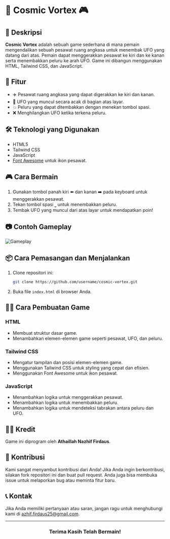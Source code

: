 # 🌌 Cosmic Vortex 🎮

## 📜 Deskripsi
**Cosmic Vortex** adalah sebuah game sederhana di mana pemain mengendalikan sebuah pesawat ruang angkasa untuk menembak UFO yang datang dari atas. Pemain dapat menggerakkan pesawat ke kiri dan ke kanan serta menembakkan peluru ke arah UFO. Game ini dibangun menggunakan HTML, Tailwind CSS, dan JavaScript.

## 🎯 Fitur
- ✈️ Pesawat ruang angkasa yang dapat digerakkan ke kiri dan kanan.
- 👾 UFO yang muncul secara acak di bagian atas layar.
- 💥 Peluru yang dapat ditembakkan dengan menekan tombol spasi.
- ❌ Menghilangkan UFO ketika terkena peluru.

## 🛠️ Teknologi yang Digunakan
- HTML5
- Tailwind CSS
- JavaScript
- [Font Awesome](https://fontawesome.com) untuk ikon pesawat.

## 🎮 Cara Bermain
1. Gunakan tombol panah kiri ⬅️ dan kanan ➡️ pada keyboard untuk menggerakkan pesawat.
2. Tekan tombol spasi ⎵ untuk menembakkan peluru.
3. Tembak UFO yang muncul dari atas layar untuk mendapatkan poin!

## 📷 Contoh Gameplay
![Gameplay](path/to/your/screenshot.png)

## 📦 Cara Pemasangan dan Menjalankan
1. Clone repositori ini:
    ```bash
    git clone https://github.com/username/cosmic-vortex.git
    ```
2. Buka file `index.html` di browser Anda.

## 👩‍💻 Cara Pembuatan Game
### HTML
- Membuat struktur dasar game.
- Menambahkan elemen-elemen game seperti pesawat, UFO, dan peluru.

### Tailwind CSS
- Mengatur tampilan dan posisi elemen-elemen game.
- Menggunakan Tailwind CSS untuk styling yang cepat dan efisien.
- Menggunakan Font Awesome untuk ikon pesawat.

### JavaScript
- Menambahkan logika untuk menggerakkan pesawat.
- Menambahkan logika untuk menembakkan peluru.
- Menambahkan logika untuk mendeteksi tabrakan antara peluru dan UFO.

## 👨‍💻 Kredit
Game ini diprogram oleh **Athaillah Nazhif Firdaus**.

## 🌟 Kontribusi
Kami sangat menyambut kontribusi dari Anda! Jika Anda ingin berkontribusi, silakan fork repositori ini dan buat pull request. Anda juga bisa membuka issue untuk melaporkan bug atau meminta fitur baru.

## 📞 Kontak
Jika Anda memiliki pertanyaan atau saran, jangan ragu untuk menghubungi kami di [azhif.firdaus25@gmail.com](mailto:azhif.firdaus25@gmail.com).

---

<div align="center">

### Terima Kasih Telah Bermain!

</div>
